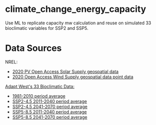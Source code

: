 # climate_change_energy_capacity
Use ML to replicate capacity mw calculation and reuse on simulated 33 bioclimatic variables for SSP2 and SSP5.

# Data Sources
NREL: 
- <a href="https://www.nrel.gov/gis/solar-supply-curves.html"> 2020 PV Open Access Solar Supply geospatial data </a> 
- <a href ="https://www.nrel.gov/gis/wind-supply-curves.html"> 2020 Open Access Wind Supply geospatial data point data </a>

<a href ="https://adaptwest.databasin.org/pages/adaptwest-climatena/"> Adapt West's 33 Bioclimatic Data:
- 1981-2010 period average
- SSP2-4.5 2011-2040 period average
- SSP2-4.5 2041-2070 period average
- SSP5-8.5 2011-2040 period average
- SSP5-8.5 2041-2070 period average
